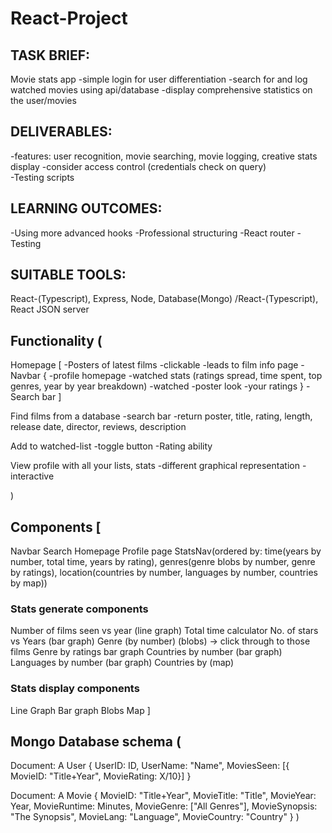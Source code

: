 # React-Project
## TASK BRIEF:
Movie stats app
-simple login for user differentiation
-search for and log watched movies using api/database
-display comprehensive statistics on the user/movies

## DELIVERABLES:
-features: user recognition, movie searching, movie logging, creative stats display
-consider access control (credentials check on query)  
-Testing scripts

## LEARNING OUTCOMES:
-Using more advanced hooks
-Professional structuring
-React router
-Testing

## SUITABLE TOOLS:
React-(Typescript), Express, Node, Database(Mongo)
/React-(Typescript), React JSON server

## Functionality (
Homepage [
-Posters of latest films
-clickable
-leads to film info page
-Navbar {
-profile homepage
-watched stats (ratings spread, time spent, top genres, year by year breakdown)
-watched
-poster look
-your ratings
}
-Search bar
]

Find films from a database
-search bar
-return poster, title, rating, length, release date, director, reviews, description

Add to watched-list
-toggle button
-Rating ability

View profile with all your lists, stats
-different graphical representation
-interactive

)

## Components [
  Navbar
  Search
  Homepage
  Profile page
  StatsNav(ordered by: 
    time(years by number, total time, years by rating), 
    genres(genre blobs by number, genre by ratings), 
    location(countries by number, languages by number, countries by map))

  ### Stats generate components
  Number of films seen vs year (line graph)
  Total time calculator
  No. of stars vs Years (bar graph)
  Genre (by number) (blobs) -> click through to those films
  Genre by ratings bar graph
  Countries by number (bar graph)
  Languages by number (bar graph)
  Countries by (map)

  ### Stats display components
  Line Graph
  Bar graph
  Blobs
  Map
]

## Mongo Database schema (
  Document: A User {
    UserID: ID,
    UserName: "Name",
    MoviesSeen: [{
      MovieID: "Title+Year", 
      MovieRating: X/10}]
  } 

  Document: A Movie {
    MovieID: "Title+Year",
    MovieTitle: "Title",
    MovieYear: Year,
    MovieRuntime: Minutes,
    MovieGenre: ["All Genres"],
    MovieSynopsis: "The Synopsis",
    MovieLang: "Language",
    MovieCountry: "Country"
  }
)


